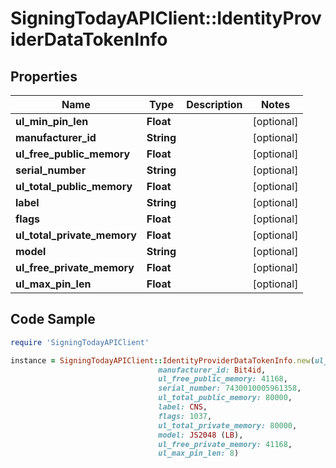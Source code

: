 # SigningTodayAPIClient::IdentityProviderDataTokenInfo

## Properties

Name | Type | Description | Notes
------------ | ------------- | ------------- | -------------
**ul_min_pin_len** | **Float** |  | [optional] 
**manufacturer_id** | **String** |  | [optional] 
**ul_free_public_memory** | **Float** |  | [optional] 
**serial_number** | **String** |  | [optional] 
**ul_total_public_memory** | **Float** |  | [optional] 
**label** | **String** |  | [optional] 
**flags** | **Float** |  | [optional] 
**ul_total_private_memory** | **Float** |  | [optional] 
**model** | **String** |  | [optional] 
**ul_free_private_memory** | **Float** |  | [optional] 
**ul_max_pin_len** | **Float** |  | [optional] 

## Code Sample

```ruby
require 'SigningTodayAPIClient'

instance = SigningTodayAPIClient::IdentityProviderDataTokenInfo.new(ul_min_pin_len: 4,
                                 manufacturer_id: Bit4id,
                                 ul_free_public_memory: 41168,
                                 serial_number: 7430010005961358,
                                 ul_total_public_memory: 80000,
                                 label: CNS,
                                 flags: 1037,
                                 ul_total_private_memory: 80000,
                                 model: JS2048 (LB),
                                 ul_free_private_memory: 41168,
                                 ul_max_pin_len: 8)
```


